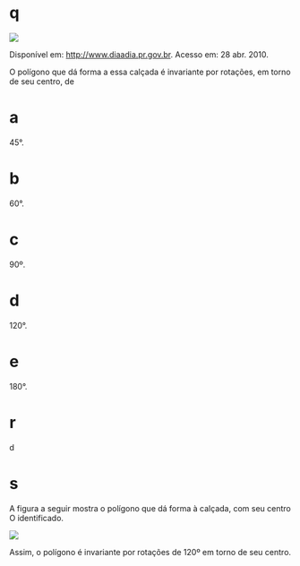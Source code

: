 # q
![](https://firebasestorage.googleapis.com/v0/b/firebase-enemio.appspot.com/o/questoes%2F875%2F84dfa631-7865-969a-9d86-839ec9fc0287.png?alt=media\&token=b9d2f863-e243-4387-a5fa-27357ca0ee81)

Disponível em: http://www.diaadia.pr.gov.br. Acesso em: 28 abr. 2010.

O polígono que dá forma a essa calçada é invariante por rotações, em torno de seu centro, de

# a
45°.

# b
60°.

# c
90º.

# d
120°.

# e
180°.

# r
d

# s
A figura a seguir mostra o polígono que dá forma à calçada, com seu centro O identificado.

![](https://firebasestorage.googleapis.com/v0/b/firebase-enemio.appspot.com/o/questoes%2F875%2Ff671b5a3-719a-92bc-a033-de6ea797e52f.png?alt=media\&token=54963483-bebe-4698-9191-43ae909bb686)

Assim, o polígono é invariante por rotações de 120º em torno de seu centro.
